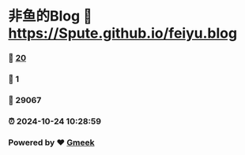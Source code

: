 # 非鱼的Blog :link: https://Spute.github.io/feiyu.blog 
### :page_facing_up: [20](https://Spute.github.io/feiyu.blog/tag.html) 
### :speech_balloon: 1 
### :hibiscus: 29067 
### :alarm_clock: 2024-10-24 10:28:59 
### Powered by :heart: [Gmeek](https://github.com/Meekdai/Gmeek)
